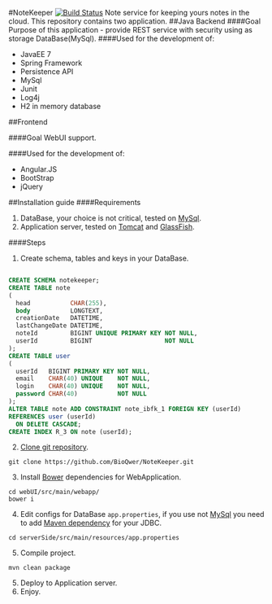 #NoteKeeper [![Build Status](https://travis-ci.org/BioQwer/NoteKeeper.svg?branch=master)](https://travis-ci.org/BioQwer/NoteKeeper)
Note service for keeping yours notes in the cloud.
This repository contains two application.
##Java Backend
####Goal
Purpose of this application - provide REST service with security using as storage DataBase(MySql).
####Used for the development of:
* JavaEE 7 
* Spring Framework
* Persistence API
* MySql
* Junit
* Log4j
* H2 in memory database

##Frontend

####Goal
WebUI support.

####Used for the development of:

* Angular.JS
* BootStrap
* jQuery

##Installation guide 
####Requirements

1. DataBase, your choice is not critical, tested on [MySql](http://dev.mysql.com/).
2. Application server, tested on [Tomcat](http://tomcat.apache.org/download-80.cgi) and [GlassFish](https://glassfish.java.net/).

####Steps

1. Create schema, tables and keys in your DataBase.

  ```SQL
  
  CREATE SCHEMA notekeeper;
  CREATE TABLE note
  (
    head           CHAR(255),
    body           LONGTEXT,
    creationDate   DATETIME,
    lastChangeDate DATETIME,
    noteId         BIGINT UNIQUE PRIMARY KEY NOT NULL,
    userId         BIGINT                    NOT NULL
  );
  CREATE TABLE user
  (
    userId   BIGINT PRIMARY KEY NOT NULL,
    email    CHAR(40) UNIQUE    NOT NULL,
    login    CHAR(40) UNIQUE    NOT NULL,
    password CHAR(40)           NOT NULL
  );
  ALTER TABLE note ADD CONSTRAINT note_ibfk_1 FOREIGN KEY (userId)
  REFERENCES user (userId)
    ON DELETE CASCADE;
  CREATE INDEX R_3 ON note (userId);
  
  ```

2. [Clone git repository](https://github.com/BioQwer/NoteKeeper).

  ```
  git clone https://github.com/BioQwer/NoteKeeper.git
  ```
  
3. Install [Bower](http://bower.io/) dependencies for WebApplication.

  ```
  cd webUI/src/main/webapp/
  bower i
  ```
  
4. Edit configs for DataBase `app.properties`, if you use not [MySql](http://dev.mysql.com/) you need to add [Maven dependency](http://mvnrepository.com/) for your JDBC.

  ```
  cd serverSide/src/main/resources/app.properties
  ```

5. Compile project.

  ```
  mvn clean package
  ```

5. Deploy to Application server.
6. Enjoy.
